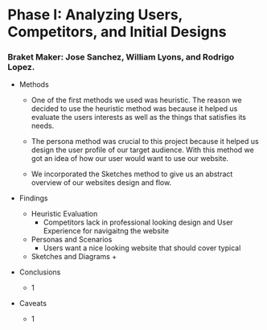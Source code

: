 # Phase I: Analyzing Users, Competitors, and Initial Designs

### Braket Maker: Jose Sanchez, William Lyons, and Rodrigo Lopez. 
+ Methods
  + One of the first methods we used was heuristic. The reason we decided to use the heuristic method was because it helped us evaluate the users interests as well as the things that satisfies its needs.

  + The persona method was crucial to this project because it helped us design the user profile of our target audience. With this method we got an idea of how our user would want to use our website.

  + We incorporated the Sketches method to give us an abstract overview of our websites design and flow. 

+ Findings
  + Heuristic Evaluation
    + Competitors lack in professional looking design and User Experience for navigaitng the website
  + Personas and Scenarios
    + Users want a nice looking website that should cover typical 
  + Sketches and Diagrams
    + 
+ Conclusions
  + 1
+ Caveats
  + 1

